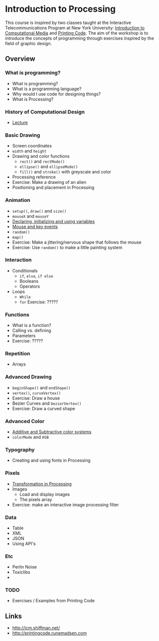 Introduction to Processing
==========================

This course is inspired by two classes taught at the Interactive Telecommunications Program at New York University: [Introduction to Computational Media](https://github.com/ITPNYU/ICM-2013/blob/master/Syllabus-2013-All.md) and [Printing Code](http://printingcode.runemadsen.com/). The aim of the workshop is to introduce the concepts of programming through exercises inspired by the field of graphic design.

Overview
--------

### What is programming?

* What is programming?
* What is a programming language?
* Why would I use code for designing things?
* What is Processing?

### History of Computational Design

* [Lecture](http://printingcode.runemadsen.com/lecture-intro/)

### Basic Drawing

* Screen coordinates
* `width` and `height`
* Drawing and color functions
    * `rect()` and `rectMode()`
    * `ellipse()` and `ellipseMode()`
    * `fill()` and `stroke()` with greyscale and color
* Processing reference
* Exercise: Make a drawing of an alien
* Positioning and placement in Processing

### Animation

* `setup()`, `draw()` and `size()`
* `mouseX` and `mouseY`
* [Declaring, initializing and using variables](https://github.com/shiffman/LearningProcessing/tree/master/chp04_variables)
* [Mouse and key events](https://github.com/shiffman/LearningProcessing/blob/master/chp03_flow/example_3_5_mouse_key_events/example_3_5_mouse_key_events.pde)
* `random()`
* `map()`
* Exercise: Make a jittering/nervous shape that follows the mouse
* Exercise: Use `random()` to make a little painting system

### Interaction

* Conditionals
    - `if`, `else`, `if else`
    - Booleans
    - Operators
* Loops
    - `While`
    - `for` 
Exercise: ?????

### Functions

* What is a function?
* Calling vs. defining
* Parameters
* Exercise: ?????

### Repetition

* Arrays

### Advanced Drawing

* `beginShape()` and `endShape()`
* `vertex()`, `curveVertex()`
* Exercise: Draw a house
* Bezier Curves and `bezierVertex()`
* Exercise: Draw a curved shape

### Advanced Color

* [Additive and Subtractive color systems](http://printingcode.runemadsen.com/lecture-color/)
* `colorMode` and `HSB`

### Typography

* Creating and using fonts in Processing

### Pixels

* [Transformation in Processing](http://printingcode.runemadsen.com/lecture-transformation/)
* Images
    - Load and display images
    - The pixels array
* Exercise: make an interactive image processing filter

### Data

* Table
* XML
* JSON
* Using API's

### Etc

* Perlin Noise
* Toxiclibs
* 

### TODO

* Exercises / Examples from Printing Code

Links
-----

* http://icm.shiffman.net/
* http://printingcode.runemadsen.com











